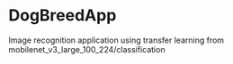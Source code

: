 # DogBreedApp
Image recognition application using transfer learning from mobilenet_v3_large_100_224/classification
